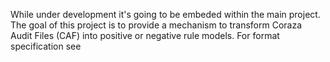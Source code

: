 While under development it's going to be embeded within the main project. 
The goal of this project is to provide a mechanism to transform Coraza Audit Files (CAF) into positive or negative rule models. 
For format specification see 